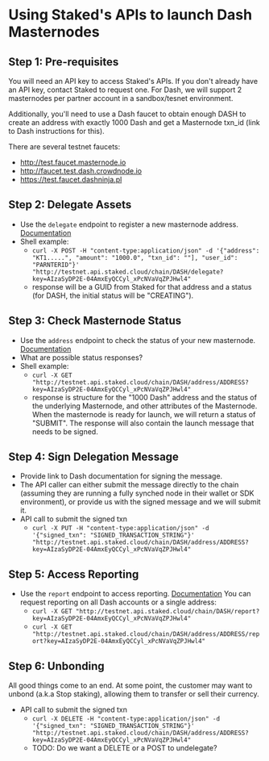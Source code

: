 # Using Staked's APIs to launch Dash Masternodes

## Step 1: Pre-requisites
You will need an API key to access Staked's APIs. If you don't already have an API key, contact Staked to request one. For Dash, we will support 2 masternodes per partner account in a sandbox/tesnet environment.

Additionally, you'll need to use a Dash faucet to obtain enough DASH to create an address with exactly 1000 Dash and get a Masternode txn_id (link to Dash instructions for this).

There are several testnet faucets: 
 * http://test.faucet.masternode.io 
 * http://faucet.test.dash.crowdnode.io
 * https://test.faucet.dashninja.pl

## Step 2: Delegate Assets
- Use the `delegate` endpoint to register a new masternode address. [Documentation]()
- Shell example:
  - `curl -X POST -H "content-type:application/json" -d '{"address": "KT1.....", "amount": "1000.0", "txn_id": ""], "user_id": "PARNTERID"}' "http://testnet.api.staked.cloud/chain/DASH/delegate?key=AIzaSyDP2E-04AmxEyQCCyl_xPcNVaVqZPJHwl4"`
  - response will be a GUID from Staked for that address and a status (for DASH, the initial status will be "CREATING").

## Step 3: Check Masternode Status
- Use the `address` endpoint to check the status of your new masternode. [Documentation]()
- What are possible status responses? 
- Shell example:
  - `curl -X GET "http://testnet.api.staked.cloud/chain/DASH/address/ADDRESS?key=AIzaSyDP2E-04AmxEyQCCyl_xPcNVaVqZPJHwl4"`
  - response is structure for the "1000 Dash" address and the status of the underlying Masternode, and other attributes of the Masternode.  When the masternode is ready for launch, we will return a status of "SUBMIT". The response will also contain the launch message that needs to be signed.

## Step 4: Sign Delegation Message
- Provide link to Dash documentation for signing the message.
- The API caller can either submit the message directly to the chain (assuming they are running a fully synched node in their wallet or SDK environment), or provide us with the signed message and we will submit it.
- API call to submit the signed txn
  - `curl -X PUT -H "content-type:application/json" -d '{"signed_txn": "SIGNED_TRANSACTION_STRING"}' "http://testnet.api.staked.cloud/chain/DASH/address/ADDRESS?key=AIzaSyDP2E-04AmxEyQCCyl_xPcNVaVqZPJHwl4"`

## Step 5: Access Reporting
- Use the `report` endpoint to access reporting. [Documentation]() You can request reporting on all Dash accounts or a single address:
  - `curl -X GET "http://testnet.api.staked.cloud/chain/DASH/report?key=AIzaSyDP2E-04AmxEyQCCyl_xPcNVaVqZPJHwl4"`
  - `curl -X GET "http://testnet.api.staked.cloud/chain/DASH/address/ADDRESS/report?key=AIzaSyDP2E-04AmxEyQCCyl_xPcNVaVqZPJHwl4"`

## Step 6: Unbonding

All good things come to an end. At some point, the customer may want to unbond (a.k.a Stop staking), allowing them to transfer or sell their currency.
- API call to submit the signed txn
  - `curl -X DELETE -H "content-type:application/json" -d '{"signed_txn": "SIGNED_TRANSACTION_STRING"}' "http://testnet.api.staked.cloud/chain/DASH/address/ADDRESS?key=AIzaSyDP2E-04AmxEyQCCyl_xPcNVaVqZPJHwl4"`
  - TODO: Do we want a DELETE or a POST to undelegate?